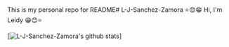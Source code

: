 This is my personal repo for README#   L - J - S a n c h e z - Z a m o r a 
 
⭐😊😁 Hi, I'm Leidy 😁😊⭐

[![L-J-Sanchez-Zamora's github stats](https://github-readme-stats.vercel.app/api?username=L-J-Sanchez-Zamora)]

 
